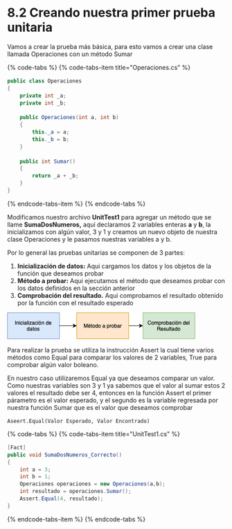 # 8.2 Creando nuestra primer prueba unitaria

Vamos a crear la prueba más básica, para esto vamos a crear una clase llamada Operaciones con un método Sumar

{% code-tabs %}
{% code-tabs-item title="Operaciones.cs" %}
```csharp
public class Operaciones
{
    private int _a;
    private int _b;

    public Operaciones(int a, int b)
    {
        this._a = a;
        this._b = b;
    }

    public int Sumar()
    {
        return _a + _b;
    }
}
```
{% endcode-tabs-item %}
{% endcode-tabs %}

Modificamos nuestro archivo **UnitTest1** para agregar un método que se llame **SumaDosNumeros,** aquí declaramos 2 variables enteras **a** y **b**, la inicializamos con algún valor, 3 y 1 y creamos un nuevo objeto de nuestra clase Operaciones y le pasamos nuestras variables a y b.

Por lo general las pruebas unitarias se componen de 3 partes:

1. **Inicialización de datos:** Aqui cargamos los datos y los objetos de la función que deseamos probar
2. **Método a probar:** Aqui ejecutamos el método que deseamos probar con los datos definidos en la sección anterior
3. **Comprobación del resultado.** Aqui comprobamos el resultado obtenido por la función con el resultado esperado

![](../../.gitbook/assets/image%20%28155%29.png)

Para realizar la prueba se utiliza la instrucción Assert la cual tiene varios métodos como Equal para comparar los valores de 2 variables, True para comprobar algún valor boleano.

En nuestro caso utilizaremos Equal ya que deseamos comparar un valor. Como nuestras variables son 3 y 1 ya sabemos que el valor al sumar estos 2 valores el resultado debe ser 4, entonces en la función Assert el primer párametro es el valor esperado, y el segundo  es la variable regresada por nuestra función Sumar que es el valor que deseamos comprobar

```text
Aseert.Equal(Valor Esperado, Valor Encontrado)
```

{% code-tabs %}
{% code-tabs-item title="UnitTest1.cs" %}
```csharp
[Fact]
public void SumaDosNumeros_Correcto()
{
    int a = 3;
    int b = 1;
    Operaciones operaciones = new Operaciones(a,b);
    int resultado = operaciones.Sumar();
    Assert.Equal(4, resultado);
}
```
{% endcode-tabs-item %}
{% endcode-tabs %}





